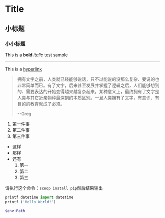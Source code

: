 # Title

## 小标题

### 小小标题

This is a __bold__ *italic* test sample

---


This is a [hyperlink](More.md)

>拥有文字之前，人类就已经能够说话，只不过能说的没那么复杂、要说的也非常简单而已。有了文字，后来甚至发展并掌握了逻辑之后，人们能够想到的、需要表达的开始变得越来越复杂起来。某种意义上，最终拥有了文字是人类与其它近亲物种最深刻的本质区别。一旦人类拥有了文字，有意识、有目的的教育就成了必须。
>
>--Greg

1. 第一件事
1. 第二件事
5. 第三件事

- 这样
- 那样
- 还有
    1. 第一
    2. 第二
    3. 第三

请执行这个命令：`scoop install pip`然后结果输出

```python
printf datetime import datetime
printf ('Hello World!')
```

```powershell
$env:Path

```
